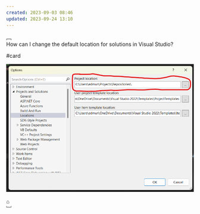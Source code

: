 ```yaml
---
created: 2023-09-03 08:46
updated: 2023-09-24 13:10
---
```




﹇<br>
How can I change the default location for solutions in Visual Studio?

#card 

![500](assets/images/Pasted%20image%2020230924131220.png)

⌂
<br>﹈<br>
